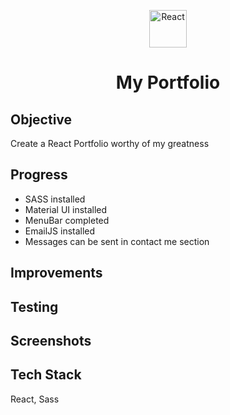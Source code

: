 <p align="center">
  <a href="https://reactjs.org/">
    <img alt="React" src="https://upload.wikimedia.org/wikipedia/commons/thumb/a/a7/React-icon.svg/1200px-React-icon.svg.png" width="60" />
  </a>
</p>
<h1 align="center">
My Portfolio
</h1>

## Objective
Create a React Portfolio worthy of my greatness

## Progress
- SASS installed 
- Material UI installed
- MenuBar completed
- EmailJS installed
- Messages can be sent in contact me section

## Improvements

## Testing

## Screenshots

## Tech Stack
React, Sass